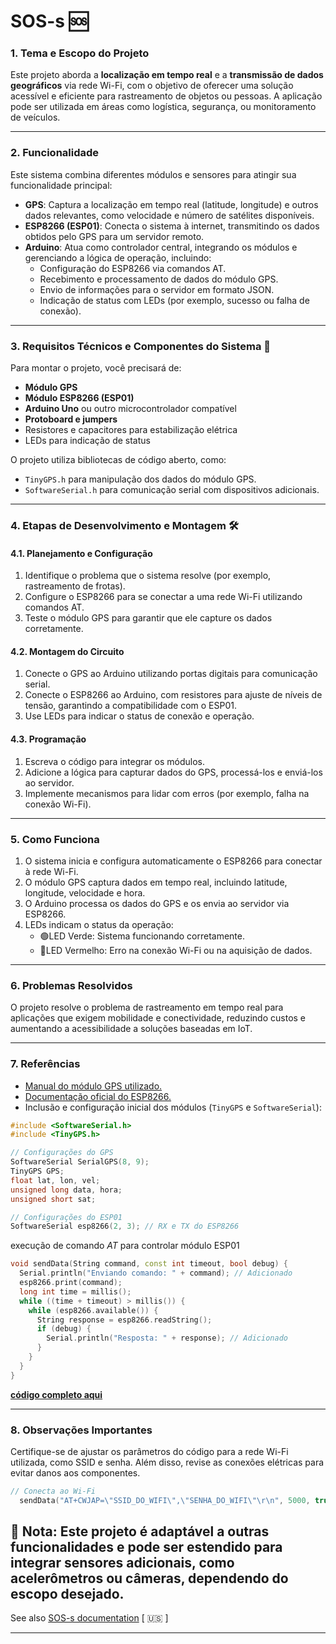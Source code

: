 # SOS-s :sos:

### **1. Tema e Escopo do Projeto**  
Este projeto aborda a **localização em tempo real** e a **transmissão de dados geográficos** via rede Wi-Fi, com o objetivo de oferecer uma solução acessível e eficiente para rastreamento de objetos ou pessoas. A aplicação pode ser utilizada em áreas como logística, segurança, ou monitoramento de veículos.  

---

### **2. Funcionalidade**  
Este sistema combina diferentes módulos e sensores para atingir sua funcionalidade principal:  
- **GPS**: Captura a localização em tempo real (latitude, longitude) e outros dados relevantes, como velocidade e número de satélites disponíveis.  
- **ESP8266 (ESP01)**: Conecta o sistema à internet, transmitindo os dados obtidos pelo GPS para um servidor remoto.  
- **Arduino**: Atua como controlador central, integrando os módulos e gerenciando a lógica de operação, incluindo:  
  - Configuração do ESP8266 via comandos AT.  
  - Recebimento e processamento de dados do módulo GPS.  
  - Envio de informações para o servidor em formato JSON.  
  - Indicação de status com LEDs (por exemplo, sucesso ou falha de conexão).  

---

### **3. Requisitos Técnicos e Componentes do Sistema** 🔧
Para montar o projeto, você precisará de:  
- **Módulo GPS**  
- **Módulo ESP8266 (ESP01)**  
- **Arduino Uno** ou outro microcontrolador compatível  
- **Protoboard e jumpers**  
- Resistores e capacitores para estabilização elétrica  
- LEDs para indicação de status  

O projeto utiliza bibliotecas de código aberto, como:  
- `TinyGPS.h` para manipulação dos dados do módulo GPS.  
- `SoftwareSerial.h` para comunicação serial com dispositivos adicionais.  

---

### **4. Etapas de Desenvolvimento e Montagem**  🛠️

#### **4.1. Planejamento e Configuração**  
1. Identifique o problema que o sistema resolve (por exemplo, rastreamento de frotas).  
2. Configure o ESP8266 para se conectar a uma rede Wi-Fi utilizando comandos AT.  
3. Teste o módulo GPS para garantir que ele capture os dados corretamente.  

#### **4.2. Montagem do Circuito**  
1. Conecte o GPS ao Arduino utilizando portas digitais para comunicação serial.  
2. Conecte o ESP8266 ao Arduino, com resistores para ajuste de níveis de tensão, garantindo a compatibilidade com o ESP01.  
3. Use LEDs para indicar o status de conexão e operação.  

#### **4.3. Programação**  
1. Escreva o código para integrar os módulos.  
2. Adicione a lógica para capturar dados do GPS, processá-los e enviá-los ao servidor.  
3. Implemente mecanismos para lidar com erros (por exemplo, falha na conexão Wi-Fi).  

---

### **5. Como Funciona**  
1. O sistema inicia e configura automaticamente o ESP8266 para conectar à rede Wi-Fi.
2. O módulo GPS captura dados em tempo real, incluindo latitude, longitude, velocidade e hora.  
3. O Arduino processa os dados do GPS e os envia ao servidor via ESP8266.  
4. LEDs indicam o status da operação:  
   - 🟢LED Verde: Sistema funcionando corretamente.  
   - 🔴LED Vermelho: Erro na conexão Wi-Fi ou na aquisição de dados.

---

### **6. Problemas Resolvidos**  
O projeto resolve o problema de rastreamento em tempo real para aplicações que exigem mobilidade e conectividade, reduzindo custos e aumentando a acessibilidade a soluções baseadas em IoT.  

---

### **7. Referências**  
- [Manual do módulo GPS utilizado.](https://github.com/neosarchizo/TinyGPS)  
- [Documentação oficial do ESP8266.](https://arduino-esp8266.readthedocs.io/en/latest/esp8266wifi/readme.html)  
- Inclusão e configuração inicial dos módulos (`TinyGPS` e `SoftwareSerial`):
```cpp
#include <SoftwareSerial.h>
#include <TinyGPS.h>

// Configurações do GPS
SoftwareSerial SerialGPS(8, 9);
TinyGPS GPS;
float lat, lon, vel;
unsigned long data, hora;
unsigned short sat;

// Configurações do ESP01
SoftwareSerial esp8266(2, 3); // RX e TX do ESP8266
```
execução de comando *AT* para controlar módulo ESP01
```cpp
void sendData(String command, const int timeout, bool debug) {
  Serial.println("Enviando comando: " + command); // Adicionado
  esp8266.print(command);
  long int time = millis();
  while ((time + timeout) > millis()) {
    while (esp8266.available()) {
      String response = esp8266.readString();
      if (debug) {
        Serial.println("Resposta: " + response); // Adicionado
      }
    }
  }
}
```
**[código completo aqui](https://github.com/ON00dev/SOS-s/blob/main/uno/code/sketch_main/sketch_main.ino)**

---

### **8. Observações Importantes**  
Certifique-se de ajustar os parâmetros do código para a rede Wi-Fi utilizada, como SSID e senha. Além disso, revise as conexões elétricas para evitar danos aos componentes.  
```cpp
// Conecta ao Wi-Fi
  sendData("AT+CWJAP=\"SSID_DO_WIFI\",\"SENHA_DO_WIFI\"\r\n", 5000, true);
```

🛃 **Nota:** Este projeto é adaptável a outras funcionalidades e pode ser estendido para integrar sensores adicionais, como acelerômetros ou câmeras, dependendo do escopo desejado. 
---
See also [SOS-s documentation](https://docs.google.com/document/d/1nDGwWKtZFCkAieFbK5GynQkjosFsjziR2pj2ZRsQTPE/edit?usp=sharing) [ :us: ]

---  
